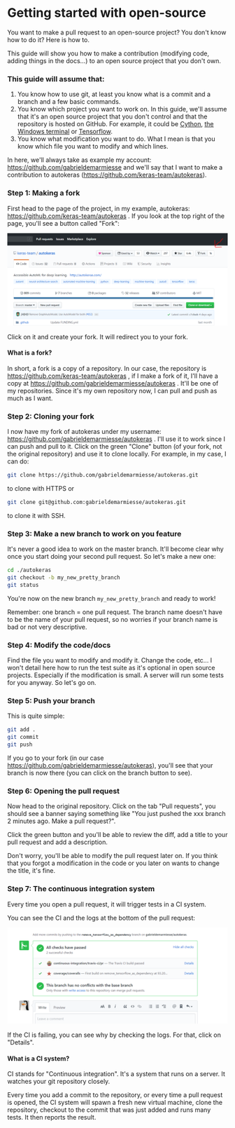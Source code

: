 # Getting started with open-source
You want to make a pull request to an open-source project? You don't know how to do it? Here is how to.

This guide will show you how to make a contribution (modifying code, adding things in the docs...) to an open source project that you don't own.

### This guide will assume that:

1) You know how to use git, at least you know what is a commit and a branch and a few basic commands.
2) You know which project you want to work on. In this guide, we'll assume that it's an open source project that you don't control and that the repository is hosted on GitHub. For example, it could be [Cython](https://github.com/cython/cython), [the Windows terminal](https://github.com/microsoft/terminal) or [Tensorflow](https://github.com/tensorflow/tensorflow).
3) You know what modification you want to do. What I mean is that you know which file you want to modify and which lines.

In here, we'll always take as example my account: https://github.com/gabrieldemarmiesse and we'll say that I want to make a contribution to autokeras (https://github.com/keras-team/autokeras).

### Step 1: Making a fork

First head to the page of the project, in my example, autokeras: https://github.com/keras-team/autokeras . If you look at the top right of the page, you'll see a button called "Fork":
 
 ![](./screenshots/fork_button.png)
 
 Click on it and create your fork. It will redirect you to your fork.
 
 #### What is a fork?
 
 In short, a fork is a copy of a repository. In our case, the repository is https://github.com/keras-team/autokeras , if I make a fork of it, I'll have a copy at https://github.com/gabrieldemarmiesse/autokeras . It'll be one of my repositories. Since it's my own repository now, I can pull and push as much as I want. 
 
 ### Step 2: Cloning your fork
 
 I now have my fork of autokeras under my username: https://github.com/gabrieldemarmiesse/autokeras . I'll use it to work since I can push and pull to it. Click on the green "Clone" button (of your fork, not the original repository) and use it to clone locally. For example, in my case, I can do:
 
 ```bash
git clone https://github.com/gabrieldemarmiesse/autokeras.git
```

to clone with HTTPS or 

```bash
git clone git@github.com:gabrieldemarmiesse/autokeras.git
```

to clone it with SSH.

### Step 3: Make a new branch to work on you feature

It's never a good idea to work on the master branch. It'll become clear why once you start doing your second pull request. So let's make a new one:
```bash
cd ./autokeras
git checkout -b my_new_pretty_branch
git status
```

You're now on the new branch `my_new_pretty_branch` and ready to work! 

Remember: one branch = one pull request. The branch name doesn't have to be the name of your pull request, so no worries if your branch name is bad or not very descriptive.

### Step 4: Modify the code/docs

Find the file you want to modify and modify it. Change the code, etc... I won't detail here how to run the test suite as it's optional in open source projects. Especially if the modification is small. A server will run some tests for you anyway. So let's go on.

### Step 5: Push your branch

This is quite simple:
```bash
git add .
git commit
git push
```

If you go to your fork (in our case https://github.com/gabrieldemarmiesse/autokeras), you'll see that your branch is now there (you can click on the branch button to see).


### Step 6: Opening the pull request

Now head to the original repository. Click on the tab "Pull requests", you should see a banner saying something like "You just pushed the xxx branch 2 minutes ago. Make a pull request?". 

Click the green button and you'll be able to review the diff, add a title to your pull request and add a description. 

Don't worry, you'll be able to modify the pull request later on. If you think that you forgot a modification in the code or you later on wants to change the title, it's fine.


### Step 7: The continuous integration system

Every time you open a pull request, it will trigger tests in a CI system.

You can see the CI and the logs at the bottom of the pull request:

 ![](./screenshots/continuous_integration.png)

If the CI is failing, you can see why by checking the logs. For that, click on "Details".

#### What is a CI system?

CI stands for "Continuous integration". It's a system that runs on a server. It watches your git repository closely. 

Every time you add a commit to the repository, or every time a pull request is opened, the CI system will spawn a fresh new virtual machine, clone the repository, checkout to the commit that was just added and runs many tests. It then reports the result.



 
